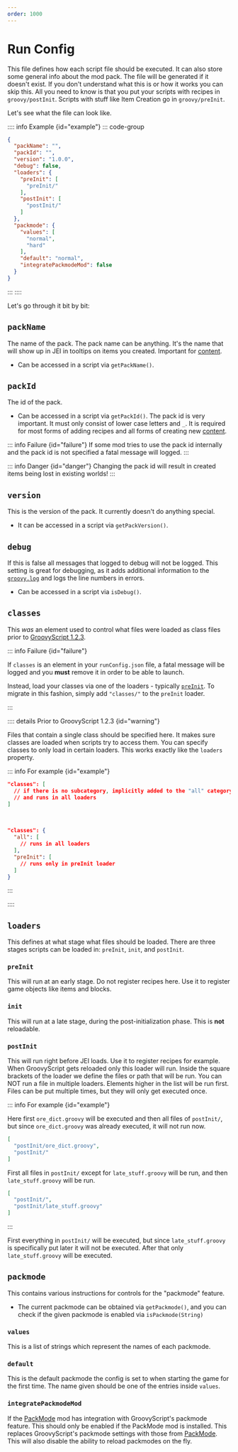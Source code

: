 ```yaml
---
order: 1000
---
```


# Run Config

This file defines how each script file should be executed.
It can also store some general info about the mod pack.
The file will be generated if it doesn't exist.
If you don't understand what this is or how it works you can skip this.
All you need to know is that you put your scripts with recipes in `groovy/postInit`.
Scripts with stuff like Item Creation go in `groovy/preInit`.

Let's see what the file can look like.

:::: info Example {id="example"}
::: code-group
```json [groovy/runConfig.json]
{
  "packName": "",
  "packId": "",
  "version": "1.0.0",
  "debug": false,
  "loaders": {
    "preInit": [
      "preInit/"
    ],
    "postInit": [
      "postInit/"
    ]
  },
  "packmode": {
    "values": [
      "normal",
      "hard"
    ],
    "default": "normal",
    "integratePackmodeMod": false
  }
}
```
:::
::::

Let's go through it bit by bit:


## `packName`

The name of the pack.
The pack name can be anything. It's the name that will show up in JEI in tooltips on items you created.
Important for [content](../content/index.md).
- Can be accessed in a script via `getPackName()`.

## `packId`

The id of the pack.
- Can be accessed in a script via `getPackId()`.
The pack id is very important.
It must only consist of lower case letters and `_`.
It is required for most forms of adding recipes and all forms of creating new [content](../content/index.md).

::: info Failure {id="failure"}
If some mod tries to use the pack id internally and the pack id is not specified a fatal message will logged.
:::

::: info Danger {id="danger"}
Changing the pack id will result in created items being lost in existing worlds!
:::

## `version`

This is the version of the pack.
It currently doesn't do anything special.
- It can be accessed in a script via `getPackVersion()`.

## `debug`

If this is false all messages that logged to debug will not be logged.
This setting is great for debugging, as it adds additional information to the [`groovy.log`](./groovy_log.md)
and logs the line numbers in errors.
- Can be accessed in a script via `isDebug()`.

## `classes`

This *was* an element used to control what files were loaded as class files
prior to [GroovyScript 1.2.3](https://github.com/CleanroomMC/GroovyScript/tree/v1.2.3).

::: info Failure {id="failure"}

If `classes` is an element in your `runConfig.json` file, a fatal message will be logged
and you **must** remove it in order to be able to launch.

Instead, load your classes via one of the loaders - typically [`preInit`](#preinit).
To migrate in this fashion, simply add `"classes/"` to the `preInit` loader.

:::

:::: details Prior to GroovyScript 1.2.3 {id="warning"}

Files that contain a single class should be specified here.
It makes sure classes are loaded when scripts try to access them.
You can specify classes to only load in certain loaders.
This works exactly like the `loaders` property.

::: info For example {id="example"}
```json
"classes": [
  // if there is no subcategory, implicitly added to the "all" category
  // and runs in all loaders
]
```

<br>

```json
"classes": {
  "all": [
    // runs in all loaders
  ],
  "preInit": [
    // runs only in preInit loader
  ]
}
```
:::

::::

## `loaders`

This defines at what stage what files should be loaded.
There are three stages scripts can be loaded in: `preInit`, `init`, and `postInit`.

### `preInit`

This will run at an early stage.
Do not register recipes here.
Use it to register game objects like items and blocks.

### `init`

This will run at a late stage, during the post-initialization phase.
This is **not** reloadable.

### `postInit`

This will run right before JEI loads.
Use it to register recipes for example.
When GroovyScript gets reloaded only this loader will run.
Inside the square brackets of the loader we define the files or path that will be run.
You can NOT run a file in multiple loaders.
Elements higher in the list will be run first.
Files can be put multiple times, but they will only get executed once.


::: info For example {id="example"}

Here first `ore_dict.groovy` will be executed and then all files of `postInit/`, but since `ore_dict.groovy` was already
executed, it will not run now.

```json
[
  "postInit/ore_dict.groovy",
  "postInit/"
]
```

First all files in `postInit/` except for `late_stuff.groovy` will be run, and then `late_stuff.groovy` will be run.


```json
[
  "postInit/",
  "postInit/late_stuff.groovy"
]
```

:::

First everything in `postInit/` will be executed, but since `late_stuff.groovy` is specifically put later it will not be
executed. After that only `late_stuff.groovy` will be executed.

## `packmode`

This contains various instructions for controls for the "packmode" feature.
- The current packmode can be obtained via `getPackmode()`, and you can check if the given packmode is enabled via `isPackmode(String)`

### `values`

This is a list of strings which represent the names of each packmode.

### `default`

This is the default packmode the config is set to when starting the game for the first time.
The name given should be one of the entries inside `values`.

### `integratePackmodeMod`

If the [PackMode](https://www.curseforge.com/minecraft/mc-mods/packmode) mod has integration with GroovyScript's packmode feature.
This should only be enabled if the PackMode mod is installed.
This replaces GroovyScript's packmode settings with those from [PackMode](https://www.curseforge.com/minecraft/mc-mods/packmode).
This will also disable the ability to reload packmodes on the fly.
